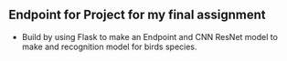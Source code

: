 ## Endpoint for Project for my final assignment

- Build by using Flask to make an Endpoint and CNN ResNet model to make and recognition model for birds species.